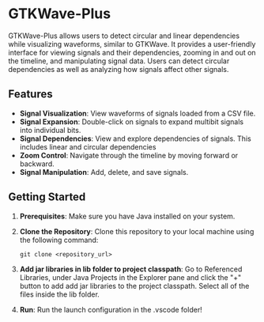 # GTKWave-Plus

GTKWave-Plus allows users to detect circular and linear dependencies while visualizing waveforms, similar to GTKWave. It provides a user-friendly interface for viewing signals and their dependencies, zooming in and out on the timeline, and manipulating signal data. Users can detect circular dependencies as well as analyzing how signals affect other signals.

## Features
- **Signal Visualization**: View waveforms of signals loaded from a CSV file.
- **Signal Expansion**: Double-click on signals to expand multibit signals into individual bits.
- **Signal Dependencies**: View and explore dependencies of signals. This includes linear and circular dependencies
- **Zoom Control**: Navigate through the timeline by moving forward or backward.
- **Signal Manipulation**: Add, delete, and save signals.

## Getting Started

1. **Prerequisites**: Make sure you have Java installed on your system.
   
2. **Clone the Repository**: Clone this repository to your local machine using the following command:
    ```
    git clone <repository_url>
    ```

3. **Add jar libraries in lib folder to project classpath**: Go to Referenced Libraries, under Java Projects in the Explorer pane and click the "+" button to add add jar libraries to the project classpath. Select all of the files inside the lib folder.

5. **Run**: Run the launch configuration in the .vscode folder!
